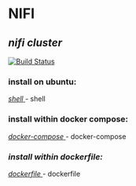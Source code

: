 # NIFI
## _nifi cluster_

[![Build Status](https://travis-ci.org/joemccann/dillinger.svg?branch=master)](https://nodesource.com/products/nsolid)

### install on ubuntu:
[ _shell_ ](https://github.com/mindsetcloud/infra-data-engineer/blob/main/docker/kafka/install.sh) - shell

### install within docker compose:
[ _docker-compose_ ](https://github.com/mindsetcloud/infra-data-engineer/blob/main/docker/kafka/kafka.yml) - docker-compose

### _install within dockerfile:_
[ _dockerfile_ ](https://github.com/mindsetcloud/infra-data-engineer/blob/main/docker/kafka/Dockerfile) - dockerfile
